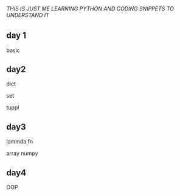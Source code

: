 ###### THIS IS JUST ME LEARNING PYTHON AND CODING SNIPPETS TO UNDERSTAND IT


## day 1

basic


## day2

dict

set

tuppl

## day3

lammda fn

array numpy

## day4

OOP